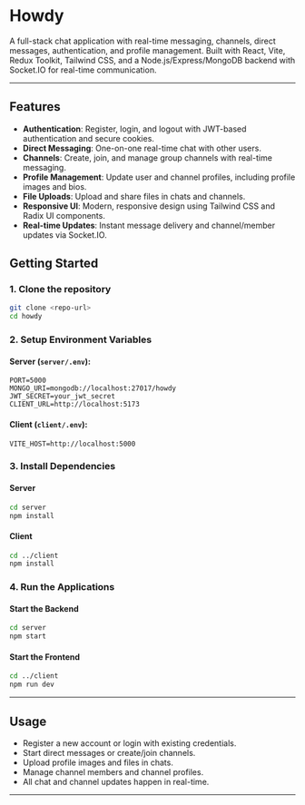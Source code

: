 # Howdy

A full-stack chat application with real-time messaging, channels, direct messages, authentication, and profile management. Built with React, Vite, Redux Toolkit, Tailwind CSS, and a Node.js/Express/MongoDB backend with Socket.IO for real-time communication.

---

## Features

- **Authentication**: Register, login, and logout with JWT-based authentication and secure cookies.
- **Direct Messaging**: One-on-one real-time chat with other users.
- **Channels**: Create, join, and manage group channels with real-time messaging.
- **Profile Management**: Update user and channel profiles, including profile images and bios.
- **File Uploads**: Upload and share files in chats and channels.
- **Responsive UI**: Modern, responsive design using Tailwind CSS and Radix UI components.
- **Real-time Updates**: Instant message delivery and channel/member updates via Socket.IO.



## Getting Started

### 1. Clone the repository
```bash
git clone <repo-url>
cd howdy
```

### 2. Setup Environment Variables

#### Server (`server/.env`):
```
PORT=5000
MONGO_URI=mongodb://localhost:27017/howdy
JWT_SECRET=your_jwt_secret
CLIENT_URL=http://localhost:5173
```

#### Client (`client/.env`):
```
VITE_HOST=http://localhost:5000
```

### 3. Install Dependencies

#### Server
```bash
cd server
npm install
```

#### Client
```bash
cd ../client
npm install
```

### 4. Run the Applications

#### Start the Backend
```bash
cd server
npm start
```

#### Start the Frontend
```bash
cd ../client
npm run dev
```

---

## Usage

- Register a new account or login with existing credentials.
- Start direct messages or create/join channels.
- Upload profile images and files in chats.
- Manage channel members and channel profiles.
- All chat and channel updates happen in real-time.

---